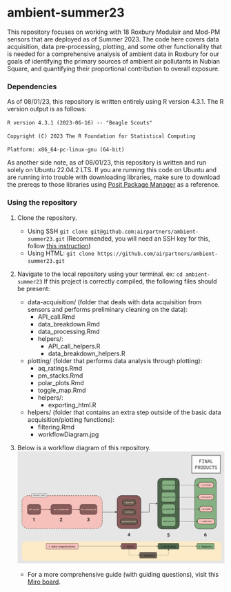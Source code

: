 # ambient-summer23

This repository focuses on working with 18 Roxbury Modulair and Mod-PM
sensors that are deployed as of Summer 2023. The code here covers
data acquisition, data pre-processing, plotting, and some other
functionality that is needed for a comprehensive analysis of ambient
data in Roxbury for our goals of identifying the primary sources of
ambient air pollutants in Nubian Square, and quantifying their
proportional contribution to overall exposure.

### Dependencies

As of 08/01/23, this repository is written entirely using R version
4.3.1. The R version output is as follows:

`R version 4.3.1 (2023-06-16) -- "Beagle Scouts"`

`Copyright (C) 2023 The R Foundation for Statistical Computing`

`Platform: x86_64-pc-linux-gnu (64-bit)`

As another side note, as of 08/01/23, this repository is written and run
solely on Ubuntu 22.04.2 LTS. If you are running this code on Ubuntu and
are running into trouble with downloading libraries, make sure to
download the prereqs to those libraries using [Posit Package
Manager](https://packagemanager.posit.co/client/#/repos/2/packages/A3)
as a reference.

### Using the repository

1.  Clone the repository.

    -   Using SSH
        `git clone git@github.com:airpartners/ambient-summer23.git`
        (Recommended, you will need an SSH key for this, follow [this instruction](https://docs.github.com/en/authentication/connecting-to-github-with-ssh/generating-a-new-ssh-key-and-adding-it-to-the-ssh-agent))
    -   Using HTML:
        `git clone https://github.com/airpartners/ambient-summer23.git`

2.  Navigate to the local repository using your terminal. ex:
    `cd ambient-summer23` If this project is correctly compiled, the following files should be present:

    -   data-acquisition/ (folder that deals with data acquisition from sensors and performs preliminary cleaning on the data):
        -   API_call.Rmd
        -   data_breakdown.Rmd
        -   data_processing.Rmd
        -   helpers/:
            -  API_call_helpers.R
            -  data_breakdown_helpers.R
    -   plotting/ (folder that performs data analysis through plotting):
        -   aq_ratings.Rmd
        -   pm_stacks.Rmd
        -   polar_plots.Rmd
        -   toggle_map.Rmd
        -   helpers/:
            - exporting_html.R
    -   helpers/ (folder that contains an extra step outside of the basic data acquisition/plotting functions):
        -   filtering.Rmd
        -   workflowDiagram.jpg

3.  Below is a workflow diagram of this repository.
![Workflow Diagram](helpers/workflowDiagram.jpg)

    - For a more comprehensive guide (with guiding questions), visit this [Miro board](https://miro.com/app/board/uXjVMxiXxIU=/?moveToWidget=3458764560658402046&cot=14).
